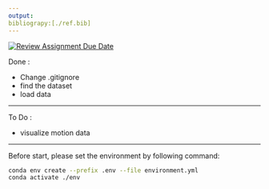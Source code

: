 ```yaml
---
output: 
bibliograpy:[./ref.bib]
---
```

[![Review Assignment Due Date](https://classroom.github.com/assets/deadline-readme-button-24ddc0f5d75046c5622901739e7c5dd533143b0c8e959d652212380cedb1ea36.svg)](https://classroom.github.com/a/pUXLlCrD)


Done :
- Change .gitignore
- find the dataset
- load data
----
To Do :
- visualize motion data
----

Before start, please set the environment by following command:
```bash
conda env create --prefix .env --file environment.yml
conda activate ./env
```